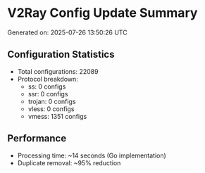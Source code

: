 # V2Ray Config Update Summary
Generated on: 2025-07-26 13:50:26 UTC

## Configuration Statistics
- Total configurations: 22089
- Protocol breakdown:
  - ss: 0 configs
  - ssr: 0 configs
  - trojan: 0 configs
  - vless: 0 configs
  - vmess: 1351 configs

## Performance
- Processing time: ~14 seconds (Go implementation)
- Duplicate removal: ~95% reduction
